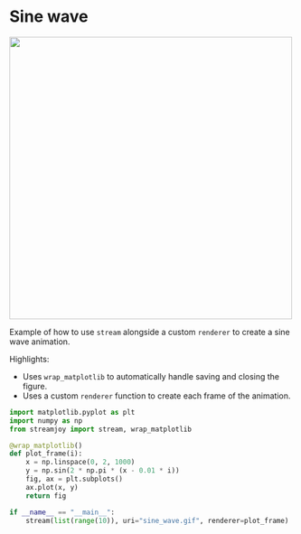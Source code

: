 # Sine wave

<img src="https://github.com/ahuang11/streamjoy/assets/15331990/61f103dc-5c6d-4957-a95c-5f66d6e0d71a" width="500">

Example of how to use `stream` alongside a custom `renderer` to create a sine wave animation.

Highlights:

- Uses `wrap_matplotlib` to automatically handle saving and closing the figure.
- Uses a custom `renderer` function to create each frame of the animation.

```python
import matplotlib.pyplot as plt
import numpy as np
from streamjoy import stream, wrap_matplotlib

@wrap_matplotlib()
def plot_frame(i):
    x = np.linspace(0, 2, 1000)
    y = np.sin(2 * np.pi * (x - 0.01 * i))
    fig, ax = plt.subplots()
    ax.plot(x, y)
    return fig

if __name__ == "__main__":
    stream(list(range(10)), uri="sine_wave.gif", renderer=plot_frame)
```
